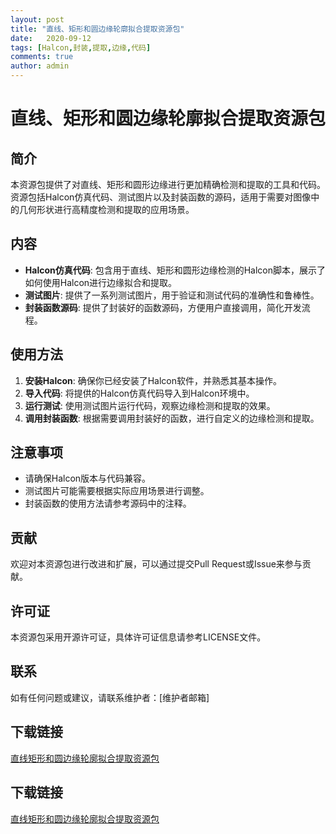 ```yaml
---
layout: post
title: "直线、矩形和圆边缘轮廓拟合提取资源包"
date:   2020-09-12
tags: [Halcon,封装,提取,边缘,代码]
comments: true
author: admin
---
```

# 直线、矩形和圆边缘轮廓拟合提取资源包

## 简介
本资源包提供了对直线、矩形和圆形边缘进行更加精确检测和提取的工具和代码。资源包括Halcon仿真代码、测试图片以及封装函数的源码，适用于需要对图像中的几何形状进行高精度检测和提取的应用场景。

## 内容
- **Halcon仿真代码**: 包含用于直线、矩形和圆形边缘检测的Halcon脚本，展示了如何使用Halcon进行边缘拟合和提取。
- **测试图片**: 提供了一系列测试图片，用于验证和测试代码的准确性和鲁棒性。
- **封装函数源码**: 提供了封装好的函数源码，方便用户直接调用，简化开发流程。

## 使用方法
1. **安装Halcon**: 确保你已经安装了Halcon软件，并熟悉其基本操作。
2. **导入代码**: 将提供的Halcon仿真代码导入到Halcon环境中。
3. **运行测试**: 使用测试图片运行代码，观察边缘检测和提取的效果。
4. **调用封装函数**: 根据需要调用封装好的函数，进行自定义的边缘检测和提取。

## 注意事项
- 请确保Halcon版本与代码兼容。
- 测试图片可能需要根据实际应用场景进行调整。
- 封装函数的使用方法请参考源码中的注释。

## 贡献
欢迎对本资源包进行改进和扩展，可以通过提交Pull Request或Issue来参与贡献。

## 许可证
本资源包采用开源许可证，具体许可证信息请参考LICENSE文件。

## 联系
如有任何问题或建议，请联系维护者：[维护者邮箱]

## 下载链接

[直线矩形和圆边缘轮廓拟合提取资源包](https://pan.quark.cn/s/e4e9d4e53182)

## 下载链接

[直线矩形和圆边缘轮廓拟合提取资源包](https://pan.quark.cn/s/dc997c4eca9c)
